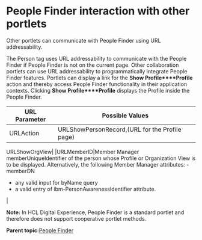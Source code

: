 # People Finder interaction with other portlets

Other portlets can communicate with People Finder using URL addressability.

The Person tag uses URL addressability to communicate with the People Finder if People Finder is not on the current page. Other collaboration portlets can use URL addressability to programmatically integrate People Finder features. Portlets can display a link for the **Show Profile****Profile** action and thereby access People Finder functionality in their application contexts. Clicking **Show Profile****Profile** displays the Profile inside the People Finder.

|URL Parameter|Possible Values|
|-------------|---------------|
|URLAction|URLShowPersonRecord,\(URL for the Profile page\)

URLShowOrgView|
|URLMemberID|Member Manager memberUniqueIdentifier of the person whose Profile or Organization View is to be displayed. Alternatively, the following Member Manager attributes: -   memberDN
-   any valid input for byName query
-   a valid entry of ibm-PersonAwarenessIdentifier attribute.

|

**Note:** In HCL Digital Experience, People Finder is a standard portlet and therefore does not support cooperative portlet methods.

**Parent topic:**[People Finder](../collab/i_coll_r_porcc_pfnd.md)

